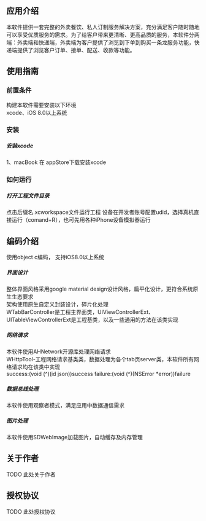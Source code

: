 ## 应用介绍
本软件提供一套完整的外卖餐饮、私人订制服务解决方案，充分满足客户随时随地可以享受优质服务的需求。为了给客户带来更清晰、更高品质的服务，本软件分两端：外卖端和快递端，外卖端为客户提供了浏览到下单到购买一条龙服务功能，快递端提供了浏览客户订单、接单、配送、收款等功能。   

## 使用指南   
### 前置条件   
构建本软件需要安装以下环境   
xcode、iOS 8.0以上系统

### 安装   
##### 安装xcode   
1、macBook 在 appStore下载安装xcode   
### 如何运行   
##### 打开工程文件目录   
点击后缀名.xcworkspace文件运行工程
设备在开发者账号配置udid，选择真机直接运行（comand+R），也可先用各种iPhone设备模拟器运行
## 编码介绍  
使用object c编码， 支持iOS8.0以上系统
##### 界面设计   
整体界面风格采用google material design设计风格，扁平化设计，更符合系统原生生态要求  
架构使用原生自定义封装设计，碎片化处理   
WTabBarController是工程主界面类，UIViewControllerExt、UITableViewControllerExt是工程基类，以及一些通用的方法在该类实现   
##### 网络请求   
本软件使用AHNetwork开源库处理网络请求   
WHttpTool-工程网络请求基类类，数据处理为各个tab页server类，本软件所有网络请求均在该类中实现   
success:(void (^)(id json))success 
failure:(void (^)(NSError *error))failure   

##### 数据总线处理   
本软件使用观察者模式，满足应用中数据通信需求   
##### 图片处理   
本软件使用SDWebImage加载图片，自动缓存及内存管理

## 关于作者   
TODO 此处关于作者
## 授权协议  
TODO 此处授权协议
